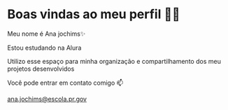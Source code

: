 # Boas vindas ao meu perfil 💙💙

Meu nome é Ana jochims✨

Estou estudando na Alura

Utilizo esse espaço para minha organização e compartilhamento dos meu projetos desenvolvidos

Você pode entrar em contato comigo 📫

ana.jochims@escola.pr.gov


